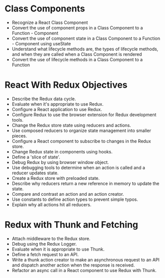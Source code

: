 # Class Components

- Recognize a React Class Component
- Convert the use of component props in a Class Component to a Function - Component
- Convert the use of component state in a Class Component to a Function - Component using useState
- Understand what lifecycle methods are, the types of lifecycle methods, and when they are called when a Class Component is rendered
- Convert the use of lifecycle methods in a Class Component to a Function

# React With Redux Objectives

- Describe the Redux data cycle.
- Evaluate when it's appropriate to use Redux.
- Configure a React application to use Redux.
- Configure Redux to use the browser extension for Redux development tools.
- Change the Redux store state using reducers and actions.
- Use composed reducers to organize state management into smaller pieces.
- Configure a React component to subscribe to changes in the Redux store.
- Change Redux state in components using hooks.
- Define a 'slice of state'.
- Debug Redux by using browser window object.
- Use debugging tools to determine when an action is called and a reducer updates state.
- Create a Redux store with preloaded state.
- Describe why reducers return a new reference in memory to update the state.
- Compare and contrast an action and an action creator.
- Use constants to define action types to prevent simple typos.
- Explain why all actions hit all reducers.

# Redux with Thunk and Fetching

- Attach middleware to the Redux store.
- Debug using the Redux Logger.
- Evaluate when it is appropriate to use Thunk.
- Define a fetch request to an API.
- Write a thunk action creator to make an asynchronous request to an API and dispatch another action when the response is received.
- Refactor an async call in a React component to use Redux with Thunk.
